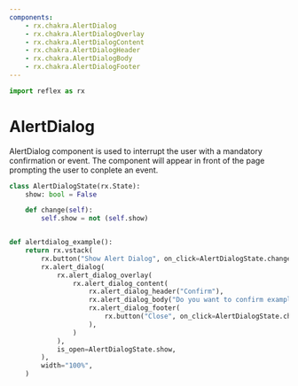 ```yaml
---
components:
    - rx.chakra.AlertDialog
    - rx.chakra.AlertDialogOverlay
    - rx.chakra.AlertDialogContent
    - rx.chakra.AlertDialogHeader
    - rx.chakra.AlertDialogBody
    - rx.chakra.AlertDialogFooter
---
```


```python exec
import reflex as rx
```

# AlertDialog

AlertDialog component is used to interrupt the user with a mandatory confirmation or event.
The component will appear in front of the page prompting the user to conplete an event.

```python demo exec
class AlertDialogState(rx.State):
    show: bool = False

    def change(self):
        self.show = not (self.show)


def alertdialog_example():
    return rx.vstack(
        rx.button("Show Alert Dialog", on_click=AlertDialogState.change),
        rx.alert_dialog(
            rx.alert_dialog_overlay(
                rx.alert_dialog_content(
                    rx.alert_dialog_header("Confirm"),
                    rx.alert_dialog_body("Do you want to confirm example?"),
                    rx.alert_dialog_footer(
                        rx.button("Close", on_click=AlertDialogState.change)
                    ),
                )
            ),
            is_open=AlertDialogState.show,
        ),
        width="100%",
    )
```